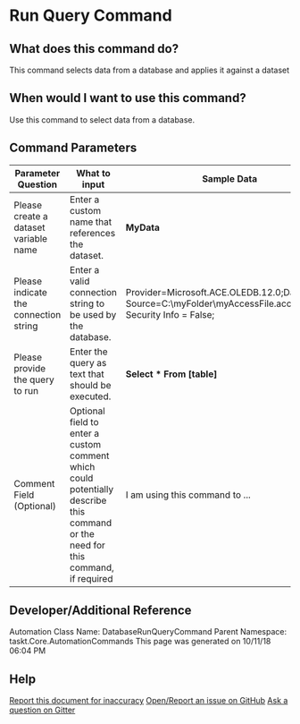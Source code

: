 <!--TITLE: Run Query Command -->
<!-- SUBTITLE: a command in the Database Commands group -->
# Run Query Command


## What does this command do?
This command selects data from a database and applies it against a dataset


## When would I want to use this command?
Use this command to select data from a database.


## Command Parameters
| Parameter Question   	| What to input  	|  Sample Data 	| Remarks  	|
| ---                    | ---               | ---           | ---       |
|Please create a dataset variable name|Enter a custom name that references the dataset.|**MyData**||
|Please indicate the connection string|Enter a valid connection string to be used by the database.|Provider=Microsoft.ACE.OLEDB.12.0;Data Source=C:\myFolder\myAccessFile.accdb;Persist Security Info = False;||
|Please provide the query to run|Enter the query as text that should be executed.|**Select * From [table]**||
|Comment Field (Optional)|Optional field to enter a custom comment which could potentially describe this command or the need for this command, if required|I am using this command to ...|Optional|


## Developer/Additional Reference
Automation Class Name: DatabaseRunQueryCommand
Parent Namespace: taskt.Core.AutomationCommands
This page was generated on 10/11/18 06:04 PM


## Help
[Report this document for inaccuracy](/#)
[Open/Report an issue on GitHub](/#)
[Ask a question on Gitter](/#)
